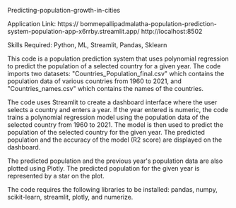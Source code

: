  Predicting-population-growth-in-cities

Application Link: https:// bommepallipadmalatha-population-prediction-system-population-app-x6rrby.streamlit.app/
http://localhost:8502


Skills Required: Python, ML, Streamlit, Pandas, Sklearn

This code is a population prediction system that uses polynomial regression to predict the population of a selected country for a given year. The code imports two datasets: "Countries_Population_final.csv" which contains the population data of various countries from 1960 to 2021, and "Countries_names.csv" which contains the names of the countries.

The code uses Streamlit to create a dashboard interface where the user selects a country and enters a year. If the year entered is numeric, the code trains a polynomial regression model using the population data of the selected country from 1960 to 2021. The model is then used to predict the population of the selected country for the given year. The predicted population and the accuracy of the model (R2 score) are displayed on the dashboard.

The predicted population and the previous year's population data are also plotted using Plotly. The predicted population for the given year is represented by a star on the plot.

The code requires the following libraries to be installed: pandas, numpy, scikit-learn, streamlit, plotly, and numerize.



